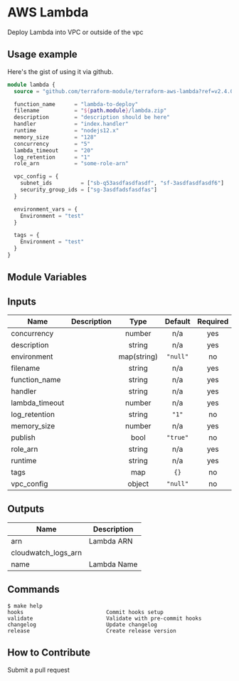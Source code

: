 # AWS Lambda

Deploy Lambda into VPC or outside of the vpc

## Usage example

Here's the gist of using it via github.

```terraform
module lambda {
  source = "github.com/terraform-module/terraform-aws-lambda?ref=v2.4.0"

  function_name      = "lambda-to-deploy"
  filename           = "${path.module}/lambda.zip"
  description        = "description should be here"
  handler            = "index.handler"
  runtime            = "nodejs12.x"
  memory_size        = "128"
  concurrency        = "5"
  lambda_timeout     = "20"
  log_retention      = "1"
  role_arn           = "some-role-arn"

  vpc_config = {
    subnet_ids         = ["sb-q53asdfasdfasdf", "sf-3asdfasdfasdf6"]
    security_group_ids = ["sg-3asdfadsfasdfas"]
  }

  environment_vars = {
    Environment = "test"
  }

  tags = {
    Environment = "test"
  }
}
```

## Module Variables

<!-- BEGINNING OF PRE-COMMIT-TERRAFORM DOCS HOOK -->
## Inputs

| Name | Description | Type | Default | Required |
|------|-------------|:----:|:-----:|:-----:|
| concurrency |  | number | n/a | yes |
| description |  | string | n/a | yes |
| environment |  | map(string) | `"null"` | no |
| filename |  | string | n/a | yes |
| function\_name |  | string | n/a | yes |
| handler |  | string | n/a | yes |
| lambda\_timeout |  | number | n/a | yes |
| log\_retention |  | string | `"1"` | no |
| memory\_size |  | number | n/a | yes |
| publish |  | bool | `"true"` | no |
| role\_arn |  | string | n/a | yes |
| runtime |  | string | n/a | yes |
| tags |  | map | `{}` | no |
| vpc\_config |  | object | `"null"` | no |

## Outputs

| Name | Description |
|------|-------------|
| arn | Lambda ARN |
| cloudwatch\_logs\_arn |  |
| name | Lambda Name |

<!-- END OF PRE-COMMIT-TERRAFORM DOCS HOOK -->

## Commands

<!-- START makefile-doc -->
```
$ make help 
hooks                          Commit hooks setup
validate                       Validate with pre-commit hooks
changelog                      Update changelog
release                        Create release version 
```
<!-- END makefile-doc -->

## How to Contribute

Submit a pull request
